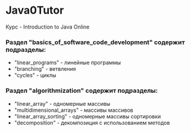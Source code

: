# Java0Tutor
Курс - Introduction to Java Online

### Раздел "basics_of_software_code_development" содержит подразделы:
*  "linear_programs" - линейные программы
*  "branching" - ветвления
*  "cycles" - циклы

### Раздел "algorithmization" содержит подразделы:
*  "linear_array" - одномерные массивы
*  "multidimensional_arrays" - массивы массивов
*  "linear_array_sorting" - одномерные массивы сортировки
*  "decomposition" - декомпозиция с использованием методов
